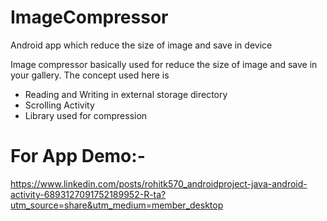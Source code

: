 # ImageCompressor
Android app which reduce the size of image and save in device

Image compressor  basically used for reduce the size of image and save in your gallery.
The concept used here is
- Reading and Writing in external storage directory
- Scrolling Activity
- Library used for compression

# For App Demo:-

https://www.linkedin.com/posts/rohitk570_androidproject-java-android-activity-6893127091752189952-R-ta?utm_source=share&utm_medium=member_desktop

